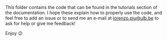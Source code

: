 This folder contains the code that can be found in the tutorials section of the documentation.
I hope these explain how to properly use the code, and feel free to add an issue or to send me an e-mail at lorenzo.piu@ulb.be to ask for help or give me feedback!

Enjoy 😉
